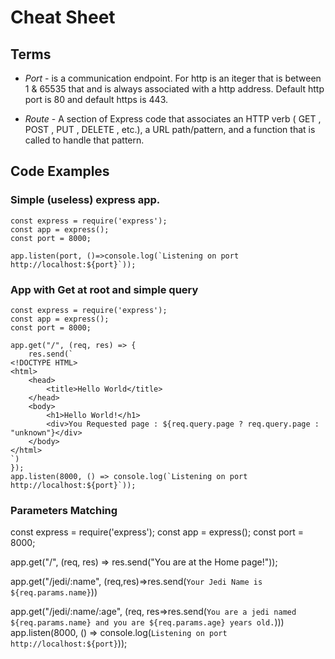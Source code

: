 # Cheat Sheet

## Terms 
* *Port* - is a communication endpoint. For http is an iteger that is between 1 & 65535 that and is always associated with a http address. Default http port is 80 and default https is 443.

* *Route* - A section of Express code that associates an HTTP verb ( GET , POST , PUT , DELETE , etc.), a URL path/pattern, and a function that is called to handle that pattern.

## Code Examples

### Simple (useless) express app.
``` 
const express = require('express');
const app = express();
const port = 8000;

app.listen(port, ()=>console.log(`Listening on port http://localhost:${port}`));
```

### App with Get at root and simple query
```
const express = require('express');
const app = express();
const port = 8000;

app.get("/", (req, res) => {
    res.send(`
<!DOCTYPE HTML>
<html>
    <head>
        <title>Hello World</title>
    </head>
    <body>
        <h1>Hello World!</h1>
        <div>You Requested page : ${req.query.page ? req.query.page : "unknown"}</div>
    </body>
</html>
`)
});
app.listen(8000, () => console.log(`Listening on port http://localhost:${port}`));
```

### Parameters Matching

const express = require('express');
const app = express();
const port = 8000;

app.get("/", (req, res) => res.send("You are at the Home page!"));

app.get("/jedi/:name", (req,res)=>res.send(`Your Jedi Name is ${req.params.name}`))

app.get("/jedi/:name/:age", (req, res=>res.send(`You are a jedi named ${req.params.name} and you are ${req.params.age} years old.`)))
app.listen(8000, () => console.log(`Listening on port http://localhost:${port}`));